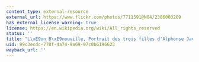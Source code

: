 ```yaml
---
content_type: external-resource
external_url: https://www.flickr.com/photos/7711591@N04/2386003209
has_external_license_warning: true
license: https://en.wikipedia.org/wiki/All_rights_reserved
status: ''
title: "L\xE9on B\xE9nouville, Portrait des trois filles d'Alphonse Jacob-"
uid: 99c3ecdc-778f-4a74-9a69-97c0b6196623
wayback_url: ''
---
```

